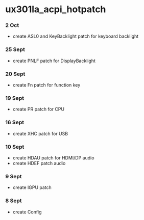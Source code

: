 # ux301la_acpi_hotpatch
### 2 Oct
- create ASL0 and KeyBacklight patch for keyboard backlight
### 25 Sept
- create PNLF patch for DisplayBacklight
### 20 Sept
- create Fn patch for function key
### 19 Sept 
- create PR patch for CPU 
### 16 Sept
- create XHC patch for USB
### 10 Sept
- create HDAU patch for HDMI/DP audio
- create HDEF patch audio
### 9 Sept
- create IGPU patch
### 8 Sept
- create Config

